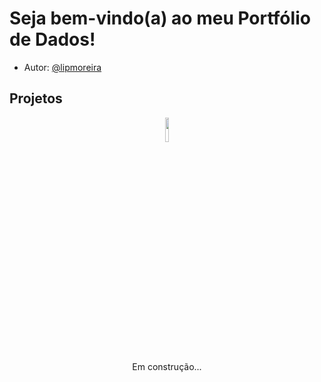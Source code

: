 # Seja bem-vindo(a) ao meu Portfólio de Dados!
* Autor: <a href="https://linkedin.com/in/lipmoreira">@lipmoreira</a>
## Projetos
<p align="center">
<img src="https://media1.tenor.com/m/x2yX-VXSPSoAAAAC/work-penguin.gif" width=10%></br>
Em construção...
</p>
